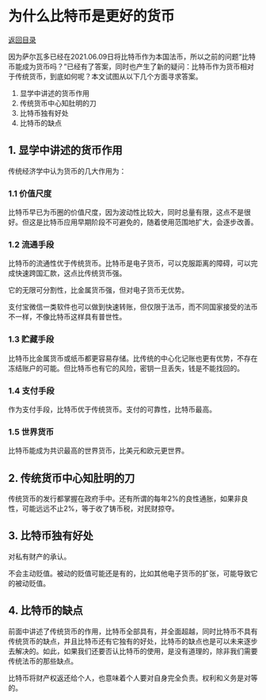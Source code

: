 # 为什么比特币是更好的货币

[返回目录](../index.md)

因为萨尔瓦多已经在2021.06.09日将比特币作为本国法币，所以之前的问题“比特币能成为货币吗？”已经有了答案，同时也产生了新的疑问：比特币作为货币相对于传统货币，到底如何呢？本文试图从以下几个方面寻求答案。

1. 显学中讲述的货币作用
2. 传统货币中心知肚明的刀
3. 比特币独有好处
4. 比特币的缺点

## 1. 显学中讲述的货币作用

传统经济学中认为货币的几大作用为：

### 1.1 价值尺度

比特币早已为币圈的价值尺度，因为波动性比较大，同时总量有限，这点不是很好。但这是比特币应用早期阶段不可避免的，随着使用范围地扩大，会逐步改善。

### 1.2 流通手段

比特币的流通性优于传统货币。比特币是电子货币，可以克服距离的障碍，可以完成快速跨国汇款，这点比传统货币强。

它的无限可分割性，比金属货币强，但对电子货币无优势。

支付宝微信一类软件也可以做到快速转账，但仅限于法币，而不同国家接受的法币不一样，不像比特币这样具有普世性。

### 1.3 贮藏手段

比特币比金属货币或纸币都更容易存储。比传统的中心化记账也更有优势，不存在冻结账户的可能。但比特币也有它的风险，密钥一旦丢失，钱是不能找回的。

### 1.4 支付手段

作为支付手段，比特币优于传统货币。支付的可靠性，比特币最高。
    
### 1.5 世界货币

比特币能成为共识最高的世界货币，比美元和欧元更世界。

## 2. 传统货币中心知肚明的刀

传统货币的发行都掌握在政府手中。还有所谓的每年2%的良性通胀，如果非良性，可能远远不止2%，等于收了铸币税，对民财掠夺。

## 3. 比特币独有好处

对私有财产的承认。

不会主动贬值。被动的贬值可能还是有的，比如其他电子货币的扩张，可能导致它的被动贬值。

## 4. 比特币的缺点

前面中讲述了传统货币的作用，比特币全部具有，并全面超越，同时比特币不具有传统货币的缺点，并且比特币还有它独有的好处，比特币的缺点也是可以未来逐步去解决的。如此，如果我们还要否认比特币的使用，是没有道理的，除非我们需要传统法币的那些缺点。

比特币将财产权返还给个人，也意味着个人要对自身完全负责。权利和义务是对等的。